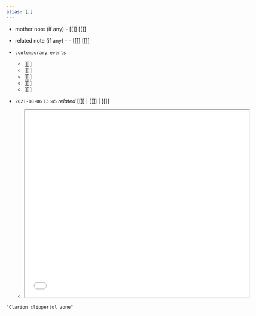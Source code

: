 ```yaml
---
alias: [,]
---
```

- mother note (if any)
		- [[]] [[]]
- related note (if any) -
		- [[]] [[]]
- `contemporary events`
	- [[]]
	- [[]]
	- [[]]
	- [[]]
	- [[]]

- `2021-10-06`  `13:45` _related_ [[]] | [[]] | [[]]
	- <iframe src="Clarion clippertol zone" width="600" height="500" ></iframe>

```query
"Clarion clippertol zone"
```
